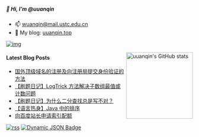 ##### 👋 Hi, I’m @uuanqin

- 📫 wuanqin@mail.ustc.edu.cn
- 🔗 My blog: [uuanqin.top](https://blog.uuanqin.top/)

[![img](https://img.shields.io/badge/dynamic/json?url=https%3A%2F%2Fapi.uuanqin.top%2Fnpm_stat_author_total.json&query=%24.total&suffix=%2Ftotal&label=downloads&color=cb3837&logo=npm)](https://www.npmjs.com/~wuanqin)

<img src="https://github-readme-stats.uuanqin.top/api?username=uuanqin" alt="uuanqin's GitHub stats" height="180" align="right" />


#### Latest Blog Posts

<!-- BLOG-POST-LIST:START -->
- [国外顶级域名的注册及向注册局提交身份验证的方法](https://blog.uuanqin.top/p/22db7c91/)
- [【刷题日记】LogTrick 方法解决子数组最值或计数问题](https://blog.uuanqin.top/p/6aba4215/)
- [【刷题日记】为什么二分查找总是写不对？](https://blog.uuanqin.top/p/817735b/)
- [【语言热身】Java 中的排序](https://blog.uuanqin.top/p/72156dd2/)
- [向百度站长申请索引配额](https://blog.uuanqin.top/p/a31da428/)
<!-- BLOG-POST-LIST:END -->

[![rss](https://img.shields.io/badge/feed-brightgreen?logo=rss&logoColor=ffffff&color=ffa500)](https://blog.uuanqin.top/atom.xml)
[![Dynamic JSON Badge](https://img.shields.io/badge/dynamic/json?url=https%3A%2F%2Fapi.follow.is%2Ffeeds%3Fid%3D57360050739377168&query=%24.data.subscriptionCount&suffix=%20subs&logo=rss&label=Follow&color=ff5c00)](https://app.follow.is/share/feeds/57360050739377168)


<!---
uuanqin/uuanqin is a ✨ special ✨ repository because its `README.md` (this file) appears on your GitHub profile.
You can click the Preview link to take a look at your changes.
--->


